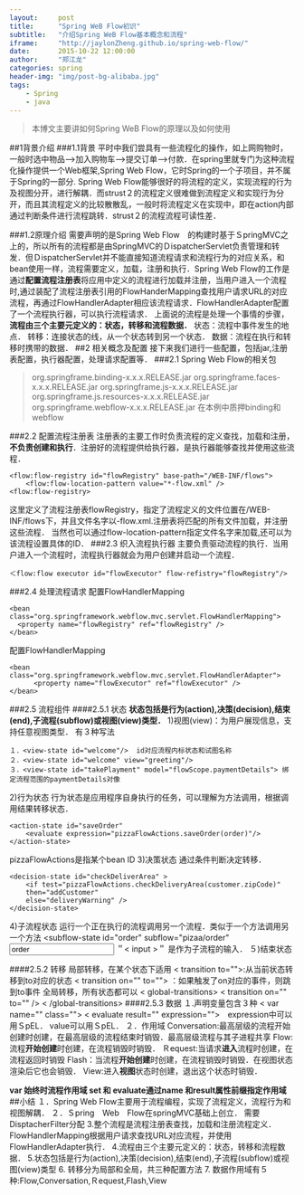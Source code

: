 ```yaml
---
layout:     post
title:      "Spring WeB Flow初识"
subtitle:   "介绍Spring WeB Flow基本概念和流程"
iframe:     "http://jaylonZheng.github.io/spring-web-flow/"
date:       2015-10-22 12:00:00
author:     "郑江龙"
categories: spring
header-img: "img/post-bg-alibaba.jpg"
tags:
    - Spring
    - java
---
```

>本博文主要讲如何Spring WeB Flow的原理以及如何使用

##1背景介绍
###1.1背景
平时中我们尝具有一些流程化的操作，如上网购物时，一般时选中物品-->加入购物车-->提交订单-->付款．在spring里就专门为这种流程化操作提供一个Web框架,Spring  Web Flow，它时Spring的一个子项目，并不属于Spring的一部分. Spring Web Flow能够很好的将流程的定义，实现流程的行为及视图分开，进行解耦．而strust２的流程定义很难做到流程定义和实现行为分开，而且其流程定义的比较散散乱，一般时将流程定义在实现中，即在action内部通过判断条件进行流程跳转．strust２的流程流程可读性差．

###1.2原理介绍
需要声明的是Spring  Web Flow　的构建时基于ＳpringMVC之上的，所以所有的流程都是由SpringMVC的ＤispatcherServlet负责管理和转发．但ＤispatcherServlet并不能直接知道流程请求和流程行为的对应关系，和bean使用一样，流程需要定义，加载，注册和执行．Spring Web Flow的工作是通过**配置流程注册表**将应用中定义的流程进行加载并注册，当用户进入一个流程时,通过装配了流程注册表引用的FlowHanderMapping查找用户请求URL的对应流程，再通过FlowHandlerAdapter相应该流程请求．FlowHandlerAdapter配置了一个流程执行器，可以执行流程请求．
上面说的流程是处理一个事情的步骤，**流程由三个主要元定义的：状态，转移和流程数据．**
状态：流程中事件发生的地点．
转移：连接状态的线，从一个状态转到另一个状态．
数据：流程在执行和转移时携带的数据．
##2 相关概念及配置
接下来我们进行一些配置，包括jar,注册表配置，执行器配置，处理请求配置等．
###2.1 Spring Web Flow的相关包
>org.springframe.binding-x.x.x.RELEASE.jar
org.springframe.faces-x.x.x.RELEASE.jar
org.springframe.js-x.x.x.RELEASE.jar
org.springframe.js.resources-x.x.x.RELEASE.jar
org.springframe.webflow-x.x.x.RELEASE.jar
在本例中质押binding和webflow

###2.2 配置流程注册表
 注册表的主要工作时负责流程的定义查找，加载和注册，**不负责创建和执行**．注册好的流程提供给执行器，是执行器能够查找并使用这些流程．
 

    <flow:flow-registry id="flowRegistry" base-path="/WEB-INF/flows">
        <flow:flow-location-pattern value="*-flow.xml" />
    <flow:flow-registry>
 
 这里定义了流程注册表flowRegistry，指定了流程定义的文件位置在/WEB-INF/flows下，并且文件名字以-flow.xml.注册表将匹配的所有文件加载，并注册这些流程．
 当然也可以通过flow-location-pattern指定文件名字来加载,还可以为该流程设置具体的ID．
###2.3 织入流程执行器
主要负责驱动流程的执行．当用户进入一个流程时，流程执行器就会为用户创建并启动一个流程．

    ＜flow:flow executor id="flowExecutor" flow-refistry="flowRegistry"/>

###2.4 处理流程请求
配置FlowHandlerMapping

    <bean class="org.springframework.webflow.mvc.servlet.FlowHandlerMapping">
      <property name="flowRegistry" ref="flowRegistry" />
    </bean>
配置FlowHandlerMapping

    <bean class="org.springframework.webflow.mvc.servlet.FlowHandlerAdapter">
          <property name="flowExecutor" ref="flowExecutor" />
    </bean>

###2.5 流程组件
####2.5.1 状态
**状态包括是行为(action),决策(decision),结束(end),子流程(subflow)或视图(view)类型．**
1)视图(view)：为用户展现信息，支持任意视图类型．
有３种写法

    １．<view-state id="welcome"/>  id对应流程内标状态和试图名称
    ２．<view-state id="welcome" view="greeting"/>　
    ３．<view-state id="takePlayment" model="flowScope.paymentDetails"> 绑定流程范围的paymentDetails对像

2)行为状态
行为状态是应用程序自身执行的任务，可以理解为方法调用，根据调用结果转移状态．

    <action-state id="saveOrder" 
        <evaluate expression="pizzaFlowActions.saveOrder(order)"/>
    </action-state>
pizzaFlowActions是指某个bean ID
3)决策状态
通过条件判断决定转移．

    <decision-state id="checkDeliverArea" >
        <if test="pizzaFlowActions.checkDeliveryArea(customer.zipCode)"
        then="addCustomer"
        else="deliveryWarning" />
    </decision-state>

4)子流程状态
运行一个正在执行的流程调用另一个流程．类似于一个方法调用另一个方法
<subflow-state id="order" subflow="pizaa/order"
    <input name="order" value="order" />
    <transition on="orderCreated" to="payment">
</subflow-state>
＂< input >＂ 是作为子流程的输入．
５)结束状态
<end-state id="customerReady">

####2.5.2 转移
局部转移，在某个状态下适用
< transition to="">:从当前状态转移到to对应的状态
< transition on="" to=""> ：如果触发了on对应的事件，则跳到to事件
全局转移，所有状态都可以
< global-transitions>
     < transition on="" to="" />
< /global-transitions>
####2.5.3 数据
１.声明变量包含３种
< var name="" class="">
< evaluate result="" expression="">　expression中可以用ＳpEL．
<set name="" value=" "  >value可以用ＳpEL．
２．作用域
Conversation:最高层级的流程开始创建时创建，在最高层级的流程结束时销毁．最高层级流程与其子进程共享
Flow: 流程**开始创建**时创建，在流程销毁时销毁．
Ｒequest:当请求**进入**流程时创建，在流程返回时销毁
Flash：当流程**开始创建**时创建，在流程销毁时销毁．在视图状态渲染后它也会销毁．
View:进入**视图**状态时创建，退出这个状态时销毁．

**var 始终时流程作用域
set 和 evaluate通过name 和result属性前缀指定作用域**
##小结
１．Spring Web Flow主要用于流程编程，实现了流程定义，流程行为和视图解耦．
２．Ｓpring　Web　Flow在springMVC基础上创立． 需要DisptacherFilter分配
3.整个流程是流程注册表查找，加载和注册流程定义．FlowHandlerMapping根据用户请求查找URL对应流程，并使用FlowHandlerAdapter执行．
4.流程由三个主要元定义的：状态，转移和流程数据．
5.状态包括是行为(action),决策(decision),结束(end),子流程(subflow)或视图(view)类型
6. 转移分为局部和全局，共三种配置方法
7. 数据作用域有５种:Flow,Conversation,Ｒequest,Flash,View

